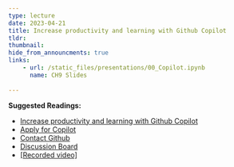 ```yaml
---
type: lecture
date: 2023-04-21
title: Increase productivity and learning with Github Copilot
tldr: 
thumbnail: 
hide_from_announcments: true
links: 
    - url: /static_files/presentations/00_Copilot.ipynb
      name: CH9 Slides 
      
---
```

**Suggested Readings:**
- [Increase productivity and learning with Github Copilot](https://github.com/phonchi/nsysu-math106A-2023/blob/master/static_files/presentations/00_Copilot.ipynb)
- [Apply for Copilot](https://hackmd.io/@phonchi/Apply_Copilot)
- [Contact Github](https://support.github.com/contact/education)
- [Discussion Board](https://github.com/orgs/community/discussions/categories/github-education)
- [[Recorded video]](https://www.youtube.com/watch?v=f1wOnH1ACIc)



